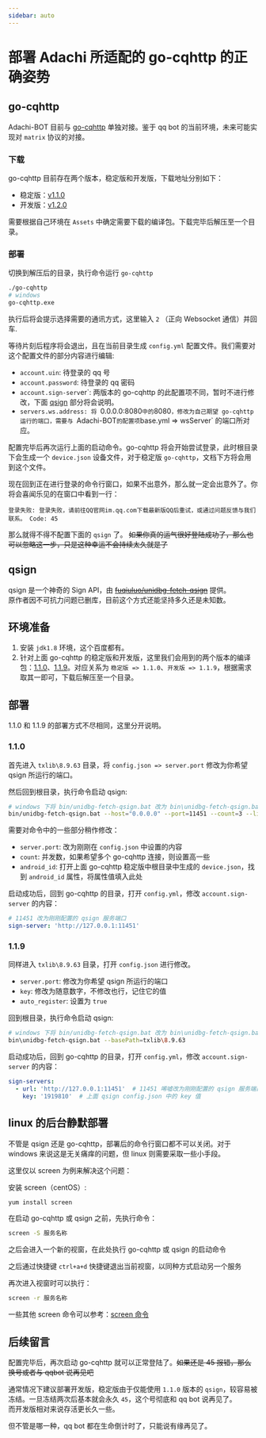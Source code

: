 ```yaml
---
sidebar: auto
---
```


# 部署 Adachi 所适配的 go-cqhttp 的正确姿势

## go-cqhttp

Adachi-BOT 目前与 [go-cqhttp](https://docs.go-cqhttp.org/) 单独对接。鉴于 qq bot 的当前环境，未来可能实现对 `matrix` 协议的对接。

### 下载

go-cqhttp 目前存在两个版本，稳定版和开发版，下载地址分别如下：

- 稳定版：[v1.1.0](https://github.com/Mrs4s/go-cqhttp/releases/tag/v1.1.0)
- 开发版：[v1.2.0](https://github.com/Mrs4s/go-cqhttp/releases/tag/v1.2.0)

需要根据自己环境在 `Assets` 中确定需要下载的编译包。下载完毕后解压至一个目录。

### 部署

切换到解压后的目录，执行命令运行 `go-cqhttp`

```bash
./go-cqhttp
# windows
go-cqhttp.exe
```

执行后将会提示选择需要的通讯方式，这里输入 `2` （正向 Websocket 通信）并回车.

等待片刻后程序将会退出，且在当前目录生成 `config.yml` 配置文件。我们需要对这个配置文件的部分内容进行编辑:

- `account.uin`: 待登录的 qq 号
- `account.password`: 待登录的 qq 密码
- `account.sign-serv`er`: 两版本的 go-cqhttp 的此配置项不同，暂时不进行修改，下面 [qsign](#qsign) 部分将会说明。
- `servers.ws.address: 将 `0.0.0.0:8080` 中的 `8080`，修改为自己期望 go-cqhttp 运行的端口，需要与 `Adachi-BOT` 的配置项 `base.yml => wsServer` 的端口所对应。

配置完毕后再次运行上面的启动命令。go-cqhttp 将会开始尝试登录，此时根目录下会生成一个 `device.json` 设备文件，对于稳定版 `go-cqhttp`，文档下方将会用到这个文件。

现在回到正在进行登录的命令行窗口，如果不出意外，那么就一定会出意外了。你将会喜闻乐见的在窗口中看到一行：

```text
登录失败: 登录失败，请前往QQ官网im.qq.com下载最新版QQ后重试，或通过问题反馈与我们联系。 Code: 45
```

那么就得不得不配置下面的 `qsign` 了。 ~~如果你真的运气很好登陆成功了，那么也可以忽略这一步，只是这种幸运不会持续太久就是了~~

## qsign

qsign 是一个神奇的 Sign API，由 ~~[fuqiuluo/unidbg-fetch-qsign](https://github.com/fuqiuluo/unidbg-fetch-qsign)~~ 提供。  
原作者因不可抗力问题已删库，目前这个方式还能坚持多久还是未知数。

## 环境准备

1. 安装 `jdk1.8` 环境，这个百度都有。 
2. 针对上面 go-cqhttp 的稳定版和开发版，这里我们会用到的两个版本的编译包：[1.1.0](./)、[1.1.9](./)。对应关系为 `稳定版 => 1.1.0`、`开发版 => 1.1.9`，根据需求取其一即可，下载后解压至一个目录。

## 部署

1.1.0 和 1.1.9 的部署方式不尽相同，这里分开说明。

### 1.1.0

首先进入 `txlib\8.9.63` 目录，将 `config.json => server.port` 修改为你希望 qsign 所运行的端口。

然后回到根目录，执行命令启动 qsign:

```bash
# windows 下将 bin/unidbg-fetch-qsign.bat 改为 bin\unidbg-fetch-qsign.bat
bin/unidbg-fetch-qsign.bat --host="0.0.0.0" --port=11451 --count=3 --library=txlib/8.9.63 --android_id=45d4fa9c393ed6fb
```

需要对命令中的一些部分稍作修改：

- `server.port`: 改为刚刚在 `config.json` 中设置的内容
- `count`: 并发数，如果希望多个 go-cqhttp 连接，则设置高一些
- `android_id`: 打开上面 go-cqhttp 稳定版中根目录中生成的 `device.json`，找到 `android_id` 属性，将属性值填入此处

启动成功后，回到 go-cqhttp 的目录，打开 `config.yml`，修改 `account.sign-server` 的内容：

```yaml
# 11451 改为刚刚配置的 qsign 服务端口
sign-server: 'http://127.0.0.1:11451'
```

### 1.1.9

同样进入 `txlib\8.9.63` 目录，打开 `config.json` 进行修改。

- `server.port`: 修改为你希望 qsign 所运行的端口
- `key`: 修改为随意数字，不修改也行，记住它的值
- `auto_register`: 设置为 `true`

回到根目录，执行命令启动 qsign:

```bash
# windows 下将 bin/unidbg-fetch-qsign.bat 改为 bin\unidbg-fetch-qsign.bat
bin\unidbg-fetch-qsign.bat --basePath=txlib\8.9.63
```

启动成功后，回到 go-cqhttp 的目录，打开 `config.yml`，修改 `account.sign-server` 的内容：

```yaml
sign-servers: 
  - url: 'http://127.0.0.1:11451'  # 11451 唏嘘改为刚刚配置的 qsign 服务端口
    key: '1919810'  # 上面 qsign config.json 中的 key 值
```

## linux 的后台静默部署

不管是 qsign 还是 go-cqhttp，部署后的命令行窗口都不可以关闭。对于 windows 来说这是无关痛痒的问题，但 linux 则需要采取一些小手段。

这里仅以 screen 为例来解决这个问题：

安装 screen（centOS）:

```bash
yum install screen
```

在启动 go-cqhttp 或 qsign 之前，先执行命令：

```bash
screen -S 服务名称
```

之后会进入一个新的视窗，在此处执行 go-cqhttp 或 qsign 的启动命令

之后通过快捷键 `ctrl+a+d` 快捷键退出当前视窗，以同种方式启动另一个服务

再次进入视窗时可以执行：

```bash
screen -r 服务名称
```

一些其他 screen 命令可以参考：[screen 命令](https://www.runoob.com/linux/linux-comm-screen.html)

## 后续留言

配置完毕后，再次启动 go-cqhttp 就可以正常登陆了。~~如果还是 45 报错，那么换号或者与 qqbot 说再见吧~~

通常情况下建议部署开发版，稳定版由于仅能使用 `1.1.0` 版本的 `qsign`，较容易被冻结。一旦冻结两次后基本就会永久 `45`，这个号彻底和 qq bot 说再见了。   
而开发版相对来说存活更长久一些。

但不管是哪一种，qq bot 都在生命倒计时了，只能说有缘再见了。